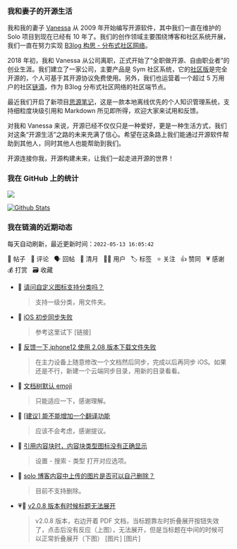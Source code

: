 ### 我和妻子的开源生活

我和我的妻子 [Vanessa](https://github.com/Vanessa219) 从 2009 年开始编写开源软件，其中我们一直在维护的 Solo 项目到现在已经有 10 年了。我们的创作领域主要围绕博客和社区系统开展，我们一直在努力实现 [B3log 构思 - 分布式社区网络](https://ld246.com/article/1546941897596)。

2018 年初，我和 Vanessa 从公司离职，正式开始了“全职做开源、自由职业者”的创业生涯。我们建立了一家公司，主要产品是 Sym 社区系统，它的[社区版](https://github.com/88250/symphony)是完全开源的，个人可基于其开源协议免费使用。另外，我们也运营着一个超过 5 万用户的社区[链滴](https://ld246.com)，作为 B3log 分布式社区网络的社区端节点。

最近我们开启了新项目[思源笔记](https://github.com/siyuan-note/siyuan)，这是一款本地离线优先的个人知识管理系统，支持细粒度块级引用和 Markdown 所见即所得，欢迎大家来试用和反馈。

对我和 Vanessa 来说，开源已经不仅仅只是一种爱好，更是一种生活方式，我们对这条“开源生活”之路的未来充满了信心。希望在这条路上我们能通过开源软件帮助到其他人，同时其他人也能帮助到我们。

开源连接你我，开源构建未来，让我们一起走进开源的世界！

### 我在 GitHub 上的统计

<a title="Hits" target="_blank" href="https://github.com/88250/88250"><img src="https://hits.b3log.org/88250/88250.svg"></a>

[![Github Stats](https://github-readme-stats.vercel.app/api?username=88250&theme=tokyonight&show_icons=true)](https://github.com/88250)

<!--events start -->

### 我在链滴的近期动态

每天自动刷新，最近更新时间：`2022-05-13 16:05:42`

📝 帖子 &nbsp; 💬 评论 &nbsp; 🗣 回帖 &nbsp; 🌙 清月 &nbsp; 👨‍💻 用户 &nbsp; 🏷️ 标签 &nbsp; ⭐️ 关注 &nbsp; 👍 赞同 &nbsp; 💗 感谢 &nbsp; 💰 打赏 &nbsp; 🗃 收藏

* 💬 [请问自定义图标支持分类吗？](https://ld246.com/article/1652421593898/comment/1652428444078#comments)

  > 支持一级分类，用文件夹。
* 💬 [iOS 初步同步失败](https://ld246.com/article/1652422491788/comment/1652428367396#comments)

  > 参考这里试下 [链接]
* 💬 [反馈一下,iphone12 使用 2.08 版本下载文件失败](https://ld246.com/article/1652414473413/comment/1652416766548#comments)

  > 在主力设备上随意修改一个文档然后同步，完成以后再同步 iOS。如果还是不行，新建一个云端同步目录，用新的目录看看。
* 💬 [文档树默认 emoji](https://ld246.com/article/1652415087173/comment/1652416671723#comments)

  > 只能适应一下，感谢理解。
* 💬 [[建议] 能不能增加一个翻译功能](https://ld246.com/article/1652411386093/comment/1652412394385#comments)

  > 应该不会考虑，感谢提议。
* 💬 [引用内容块时，内容块类型图标没有正确显示](https://ld246.com/article/1652409587759/comment/1652410452249#comments)

  > 设置 - 搜索 - 类型 打开对应选项。
* 💬 [solo 博客内容中上传的图片是否可以自己删除？](https://ld246.com/article/1652409924624/comment/1652410394977#comments)

  > 目前不支持删除。
* 💗📝 [v2.0.8 版本有时候标题无法展开](https://ld246.com/article/1652409121702)

  > v2.0.8 版本，右边开着 PDF 文档，当标题靠左时折叠展开按钮失效了，点击后没有反应（上图），无法展开，但是当标题在中间的时候可以正常折叠展开（下图） [图片] [图片]


<!--events end -->
